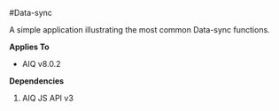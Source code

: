 #Data-sync

A simple application illustrating the most common Data-sync functions.

**Applies To**

* AIQ v8.0.2

**Dependencies**

1. AIQ JS API v3

